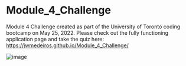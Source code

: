 # Module_4_Challenge

Module 4 Challenge created as part of the University of Toronto coding bootcamp on May 25, 2022.
Please check out the fully functioning application page and take the quiz here: https://jwmedeiros.github.io/Module_4_Challenge/

![image](https://user-images.githubusercontent.com/44784107/170399942-cfb86808-924d-48f6-ab22-8c733ef7d3d3.png)
